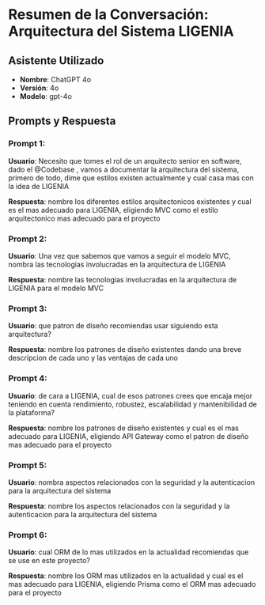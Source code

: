# Resumen de la Conversación: Arquitectura del Sistema LIGENIA

## Asistente Utilizado

- **Nombre**: ChatGPT 4o
- **Versión**: 4o
- **Modelo**: gpt-4o


## Prompts y Respuesta

### Prompt 1:

**Usuario**: Necesito que tomes el rol de un arquitecto senior en software, dado el @Codebase , vamos a documentar la arquitectura del sistema, primero de todo, dime que estilos existen actualmente y cual casa mas con la idea de LIGENIA

**Respuesta**: nombre los diferentes estilos arquitectonicos existentes y cual es el mas adecuado para LIGENIA, eligiendo MVC como el estilo arquitectonico mas adecuado para el proyecto

### Prompt 2:

**Usuario**: Una vez que sabemos que vamos a seguir el modelo MVC, nombra las tecnologias involucradas en la arquitectura de LIGENIA

**Respuesta**: nombre las tecnologias involucradas en la arquitectura de LIGENIA para el modelo MVC

### Prompt 3:

**Usuario**: que patron de diseño recomiendas usar siguiendo esta arquitectura?

**Respuesta**: nombre los patrones de diseño existentes dando una breve descripcion de cada uno y las ventajas de cada uno

### Prompt 4:

**Usuario**: de cara a LIGENIA, cual de esos patrones crees que encaja mejor teniendo en cuenta rendimiento, robustez, escalabilidad y mantenibilidad de la plataforma?

**Respuesta**: nombre los patrones de diseño existentes y cual es el mas adecuado para LIGENIA, eligiendo API Gateway como el patron de diseño mas adecuado para el proyecto

### Prompt 5:

**Usuario**: nombra aspectos relacionados con la seguridad y la autenticacion para la arquitectura del sistema

**Respuesta**: nombre los aspectos relacionados con la seguridad y la autenticacion para la arquitectura del sistema

### Prompt 6:

**Usuario**: cual ORM de lo mas utilizados en la actualidad recomiendas que se use en este proyecto?

**Respuesta**: nombre los ORM mas utilizados en la actualidad y cual es el mas adecuado para LIGENIA, eligiendo Prisma como el ORM mas adecuado para el proyecto